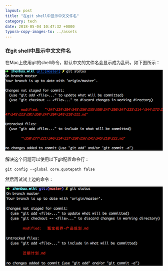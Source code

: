 ```yaml
---
layout: post
title: "在git shell中显示中文文件名"
category: tech
date: 2018-05-04 10:47:32 +0800
typora-copy-images-to: ../assets
---
```


### 在git shell中显示中文文件名

在Mac上使用git的shell命令，默认中文的文件名会显示成为乱码，如下图所示：

![image-20180504104939475](../assets/image-20180504104939475.png)



解决这个问题可以使用以下git配置命令行：

```shell
git config --global core.quotepath false
```



然后再试试上边的命令：

![image-20180504105100671](../assets/image-20180504105100671.png)